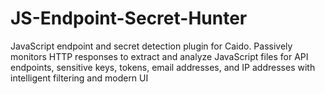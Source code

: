 # JS-Endpoint-Secret-Hunter
JavaScript endpoint and secret detection plugin for Caido. Passively monitors HTTP responses to extract and analyze JavaScript files for API endpoints, sensitive keys, tokens, email addresses, and IP addresses with intelligent filtering and modern UI
